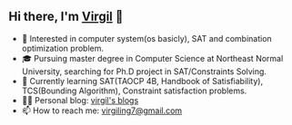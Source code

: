 ## Hi there, I'm [Virgil](https://github.com/topdeoo/) 👋

- 🧐 Interested in computer system(os basicly), SAT and combination optimization problem.
- 🎓 Pursuing master degree in Computer Science at Northeast Normal University, searching for Ph.D project in SAT/Constraints Solving.
- 🌱 Currently learning SAT(TAOCP 4B, Handbook of Satisfiability), TCS(Bounding Algorithm), Constraint satisfaction problems.
- ✍🏻 Personal blog: [virgil's blogs](topdeoo.github.io)
- 📫 How to reach me: [virgiling7@gmail.com](mailto:virgiling7@gmail.com)
